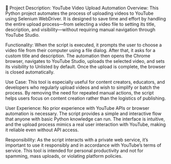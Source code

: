 📄 Project Description: YouTube Video Upload Automation
Overview:
This Python project automates the process of uploading videos to YouTube using Selenium WebDriver. It is designed to save time and effort by handling the entire upload process—from selecting a video file to setting its title, description, and visibility—without requiring manual navigation through YouTube Studio.

Functionality:
When the script is executed, it prompts the user to choose a video file from their computer using a file dialog. After that, it asks for a custom title and description. The automation then opens the Chrome browser, navigates to YouTube Studio, uploads the selected video, and sets its visibility to Unlisted by default. Once the upload is complete, the browser is closed automatically.

Use Case:
This tool is especially useful for content creators, educators, and developers who regularly upload videos and wish to simplify or batch the process. By removing the need for repeated manual actions, the script helps users focus on content creation rather than the logistics of publishing.

User Experience:
No prior experience with YouTube APIs or browser automation is necessary. The script provides a simple and interactive flow that anyone with basic Python knowledge can run. The interface is intuitive, and the upload process mimics a real user interaction with YouTube, making it reliable even without API access.

Responsibility:
As the script interacts with a private web service, it’s important to use it responsibly and in accordance with YouTube’s terms of service. This tool is intended for personal productivity and not for spamming, mass uploads, or violating platform policies.

